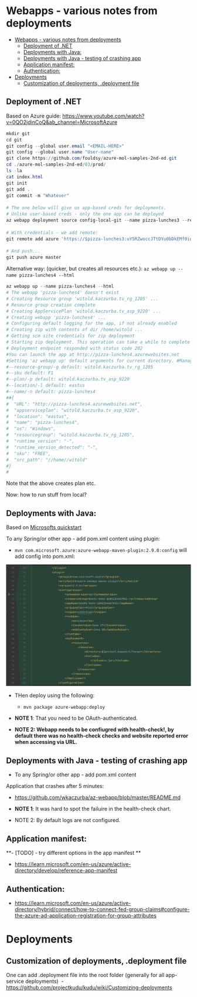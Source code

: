 # Webapps - various notes from deployments

- [Webapps - various notes from deployments](#webapps---various-notes-from-deployments)
  - [Deployment of .NET](#deployment-of-net)
  - [Deployments with Java:](#deployments-with-java)
  - [Deployments with Java - testing of crashing app](#deployments-with-java---testing-of-crashing-app)
  - [Application manifest:](#application-manifest)
  - [Authentication:](#authentication)
- [Deployments](#deployments)
  - [Customization of deployments, .deployment file](#customization-of-deployments-deployment-file)


## Deployment of .NET

Based on Azure guide: https://www.youtube.com/watch?v=0QO2jdinCoQ&ab_channel=MicrosoftAzure


```Powershell
mkdir git
cd git
git config --global user.email "<EMAIL-HERE>"
git config --global user.name "User-name"
git clone https://github.com/fouldsy/azure-mol-samples-2nd-ed.git
cd ./azure-mol-samples-2nd-ed/03/prod/
ls -la
cat index.html
git init
git add .
git commit -m "Whatever"

# The one below will give us app-based creds for deployments.
# Unlike user-based creds - only the one app can be deployed
az webapp deployment source config-local-git --name pizza-lunches3 --resource-group WebApp204

# With credentials - we add remote:
git remote add azure 'https://$pizza-lunches3:uY5RZwoccJTtDYu0bDkEMf0iqsroFmf0RGM6BaSG183m6RK3kRbElehfWji5@pizza-lunches3.scm.azurewebsites.net'

# And push...
git push azure master
```

Alternative way: (quicker, but creates all resources etc.):
`az webapp up --name pizza-lunches4 --html`

```powershell
az webapp up --name pizza-lunches4 --html
# The webapp 'pizza-lunches4' doesn't exist
# Creating Resource group 'witold.kaczurba.tv_rg_1205' ...
# Resource group creation complete
# Creating AppServicePlan 'witold.kaczurba.tv_asp_9220' ...
# Creating webapp 'pizza-lunches4' ...
# Configuring default logging for the app, if not already enabled
# Creating zip with contents of dir /home/witold ...
# Getting scm site credentials for zip deployment
# Starting zip deployment. This operation can take a while to complete ...
# Deployment endpoint responded with status code 202
#You can launch the app at http://pizza-lunches4.azurewebsites.net
#Setting 'az webapp up' default arguments for current directory. #Manage defaults with 'az configure --scope local'
#--resource-group/-g default: witold.kaczurba.tv_rg_1205
#--sku default: F1
#--plan/-p default: witold.kaczurba.tv_asp_9220
#--location/-l default: eastus
#--name/-n default: pizza-lunches4
##{
#  "URL": "http://pizza-lunches4.azurewebsites.net",
#  "appserviceplan": "witold.kaczurba.tv_asp_9220",
#  "location": "eastus",
#  "name": "pizza-lunches4",
#  "os": "Windows",
#  "resourcegroup": "witold.kaczurba.tv_rg_1205",
#  "runtime_version": "-",
#  "runtime_version_detected": "-",
#  "sku": "FREE",
#  "src_path": "//home//witold"
#}
#
```

Note that the above creates plan etc.

Now: how to run stuff from local?



## Deployments with Java:

Based on [Microsofts quickstart](https://learn.microsoft.com/en-us/azure/app-service/quickstart-java?tabs=javase&pivots=platform-linux-development-environment-maven#3---configure-the-maven-plugin)


To any Spring/or other app - add pom.xml content using plugin:

 - `mvn com.microsoft.azure:azure-webapp-maven-plugin:2.9.0:config` will add config into pom.xml:


![pom_xml_addition.png](pom_xml_addition.png)

- THen deploy using the following:
  - `mvn package azure-webapp:deploy`
  


- **NOTE 1**: That you need to be OAuth-authenticated.
- **NOTE 2: Webapp needs to be confiugred with health-check!, by default there was no health-check checks and website reported error when accessing via URL.**

## Deployments with Java - testing of crashing app

- To any Spring/or other app - add pom.xml content 

Application that crashes after 5 minutes:
 - https://github.com/wkaczurba/az-webapp/blob/master/README.md
  
 - **NOTE 1**: It was hard to spot the failuire in the health-check chart.
 - NOTE 2: By default logs are not configured.


## Application manifest:

 **- [TODO] - try different options in the app manifest ** 
 - https://learn.microsoft.com/en-us/azure/active-directory/develop/reference-app-manifest


## Authentication:

 - https://learn.microsoft.com/en-us/azure/active-directory/hybrid/connect/how-to-connect-fed-group-claims#configure-the-azure-ad-application-registration-for-group-attributes


# Deployments

## Customization of deployments, .deployment file

One can add .deployment file into the root folder (generally for all app-service deployments)
 - https://github.com/projectkudu/kudu/wiki/Customizing-deployments

